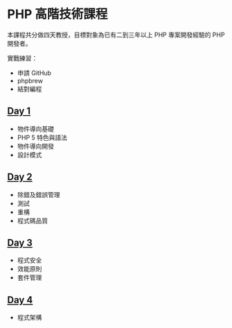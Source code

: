 PHP 高階技術課程
==============

本課程共分做四天教授，目標對象為已有二到三年以上 PHP 專案開發經驗的 PHP 開發者。

實戰練習：

* 申請 GitHub
* phpbrew
* 結對編程

[Day 1](day1/README.md)
-----

* 物件導向基礎
* PHP 5 特色與語法
* 物件導向開發
* 設計模式

[Day 2](day2/README.md)
-----

* 除錯及錯誤管理
* 測試
* 重構
* 程式碼品質

[Day 3](day3/README.md)
-----

* 程式安全
* 效能原則
* 套件管理

[Day 4](/day4/README.md)
-----

* 程式架構
